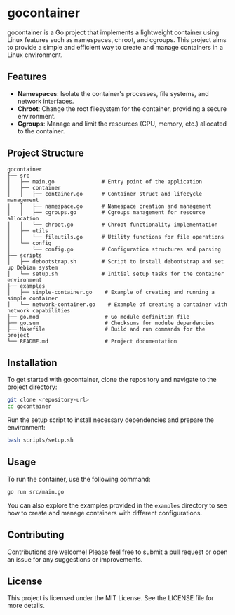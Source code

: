 # gocontainer

gocontainer is a Go project that implements a lightweight container using Linux features such as namespaces, chroot, and cgroups. This project aims to provide a simple and efficient way to create and manage containers in a Linux environment.

## Features

- **Namespaces**: Isolate the container's processes, file systems, and network interfaces.
- **Chroot**: Change the root filesystem for the container, providing a secure environment.
- **Cgroups**: Manage and limit the resources (CPU, memory, etc.) allocated to the container.

## Project Structure

```
gocontainer
├── src
│   ├── main.go               # Entry point of the application
│   ├── container
│   │   ├── container.go      # Container struct and lifecycle management
│   │   ├── namespace.go      # Namespace creation and management
│   │   ├── cgroups.go        # Cgroups management for resource allocation
│   │   └── chroot.go         # Chroot functionality implementation
│   ├── utils
│   │   └── fileutils.go      # Utility functions for file operations
│   └── config
│       └── config.go         # Configuration structures and parsing
├── scripts
│   ├── debootstrap.sh        # Script to install debootstrap and set up Debian system
│   └── setup.sh              # Initial setup tasks for the container environment
├── examples
│   ├── simple-container.go    # Example of creating and running a simple container
│   └── network-container.go    # Example of creating a container with network capabilities
├── go.mod                     # Go module definition file
├── go.sum                     # Checksums for module dependencies
├── Makefile                   # Build and run commands for the project
└── README.md                  # Project documentation
```

## Installation

To get started with gocontainer, clone the repository and navigate to the project directory:

```bash
git clone <repository-url>
cd gocontainer
```

Run the setup script to install necessary dependencies and prepare the environment:

```bash
bash scripts/setup.sh
```

## Usage

To run the container, use the following command:

```bash
go run src/main.go
```

You can also explore the examples provided in the `examples` directory to see how to create and manage containers with different configurations.

## Contributing

Contributions are welcome! Please feel free to submit a pull request or open an issue for any suggestions or improvements.

## License

This project is licensed under the MIT License. See the LICENSE file for more details.